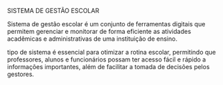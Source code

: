 SISTEMA DE GESTÃO ESCOLAR

Sistema de gestão escolar é um conjunto de ferramentas digitais que permitem gerenciar e monitorar de forma eficiente as atividades acadêmicas e administrativas de uma instituição de ensino.

tipo de sistema é essencial para otimizar a rotina escolar, permitindo que professores, alunos e funcionários possam ter acesso fácil e rápido a informações importantes, além de facilitar a tomada de decisões pelos gestores.
